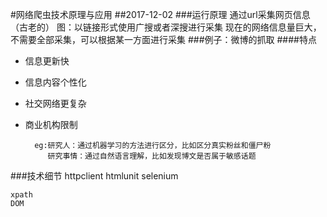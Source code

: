 #网络爬虫技术原理与应用
##2017-12-02
###运行原理
	通过url采集网页信息（古老的）
	图：以链接形式使用广搜或者深搜进行采集
	现在的网络信息量巨大，不需要全部采集，可以根据某一方面进行采集
###例子：微博的抓取
####特点
+ 信息更新快
+ 信息内容个性化
+ 社交网络更复杂
+ 商业机构限制
	
		eg:研究人：通过机器学习的方法进行区分，比如区分真实粉丝和僵尸粉
		   研究事情：通过自然语言理解，比如发现博文是否属于敏感话题
		   
###技术细节
	httpclient
	htmlunit
	selenium
	
	xpath
	DOM




	
	